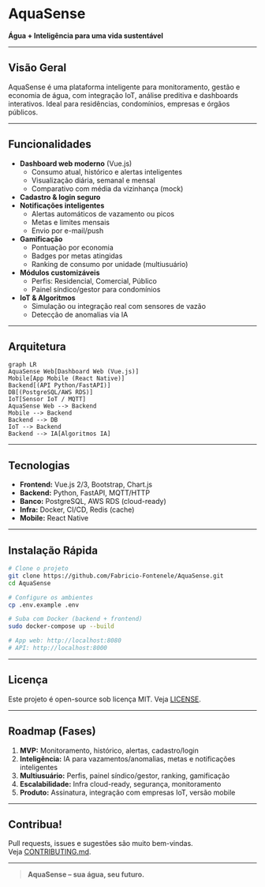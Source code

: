 # AquaSense

**Água + Inteligência para uma vida sustentável**

---

## Visão Geral

AquaSense é uma plataforma inteligente para monitoramento, gestão e economia de água, com integração IoT, análise preditiva e dashboards interativos. Ideal para residências, condomínios, empresas e órgãos públicos.

---

## Funcionalidades

- **Dashboard web moderno** (Vue.js)
  - Consumo atual, histórico e alertas inteligentes
  - Visualização diária, semanal e mensal
  - Comparativo com média da vizinhança (mock)
- **Cadastro & login seguro**
- **Notificações inteligentes**
  - Alertas automáticos de vazamento ou picos
  - Metas e limites mensais
  - Envio por e-mail/push
- **Gamificação**
  - Pontuação por economia
  - Badges por metas atingidas
  - Ranking de consumo por unidade (multiusuário)
- **Módulos customizáveis**
  - Perfis: Residencial, Comercial, Público
  - Painel síndico/gestor para condomínios
- **IoT & Algoritmos**
  - Simulação ou integração real com sensores de vazão
  - Detecção de anomalias via IA

---

## Arquitetura

```mermaid
graph LR
AquaSense Web[Dashboard Web (Vue.js)]
Mobile[App Mobile (React Native)]
Backend[(API Python/FastAPI)]
DB[(PostgreSQL/AWS RDS)]
IoT[Sensor IoT / MQTT]
AquaSense Web --> Backend
Mobile --> Backend
Backend --> DB
IoT --> Backend
Backend --> IA[Algoritmos IA]
```

---

## Tecnologias

- **Frontend:** Vue.js 2/3, Bootstrap, Chart.js
- **Backend:** Python, FastAPI, MQTT/HTTP
- **Banco:** PostgreSQL, AWS RDS (cloud-ready)
- **Infra:** Docker, CI/CD, Redis (cache)
- **Mobile:** React Native

---

## Instalação Rápida

```bash
# Clone o projeto
git clone https://github.com/Fabricio-Fontenele/AquaSense.git
cd AquaSense

# Configure os ambientes
cp .env.example .env

# Suba com Docker (backend + frontend)
sudo docker-compose up --build

# App web: http://localhost:8080
# API: http://localhost:8000
```

---

## Licença

Este projeto é open-source sob licença MIT. Veja [LICENSE](./LICENSE).

---

## Roadmap (Fases)

1. **MVP:** Monitoramento, histórico, alertas, cadastro/login
2. **Inteligência:** IA para vazamentos/anomalias, metas e notificações inteligentes
3. **Multiusuário:** Perfis, painel síndico/gestor, ranking, gamificação
4. **Escalabilidade:** Infra cloud-ready, segurança, monitoramento
5. **Produto:** Assinatura, integração com empresas IoT, versão mobile

---

## Contribua!

Pull requests, issues e sugestões são muito bem-vindas.  
Veja [CONTRIBUTING.md](./CONTRIBUTING.md).

---

> **AquaSense – sua água, seu futuro.**
